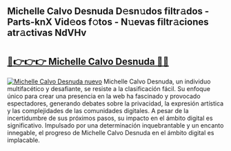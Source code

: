## Michelle Calvo Desnuda D𝚎sn𝚞dos filtr𝚊dos - Parts-knX Vid𝚎os f𝚘tos - N𝚞evas filtr𝚊ciones atr𝚊ctivas NdVHv

# <h2><a href="http://mb3vn6z.tromn.icu/?c=Michelle+Calvo+Desnuda">🔗👉👉👉 Michelle Calvo Desnuda 🔗🔗</a></h2>

[![Michelle Calvo Desnuda nuevo](https://i.imgur.com/pEAQMta.gif)](http://mb3vn6z.tromn.icu/?c=Michelle+Calvo+Desnuda)
Michelle Calvo Desnuda, un individuo multifacético y desafiante, se resiste a la clasificación fácil. Su enfoque único para crear una presencia en la web ha fascinado y provocado espectadores, generando debates sobre la privacidad, la expresión artística y las complejidades de las comunidades digitales. A pesar de la incertidumbre de sus próximos pasos, su impacto en el ámbito digital es significativo. Impulsado por una determinación inquebrantable y un encanto innegable, el progreso de Michelle Calvo Desnuda en el ámbito digital es implacable.
